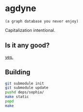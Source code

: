 # agdyne
`(a graph database you never enjoy)`

Capitalization intentional.

## Is it any good?

[yes.](https://news.ycombinator.com/item?id=3067434)

## Building

```bash
git submodule init
git submodule update
pushd deps/sophia/
make static
popd
make
````
